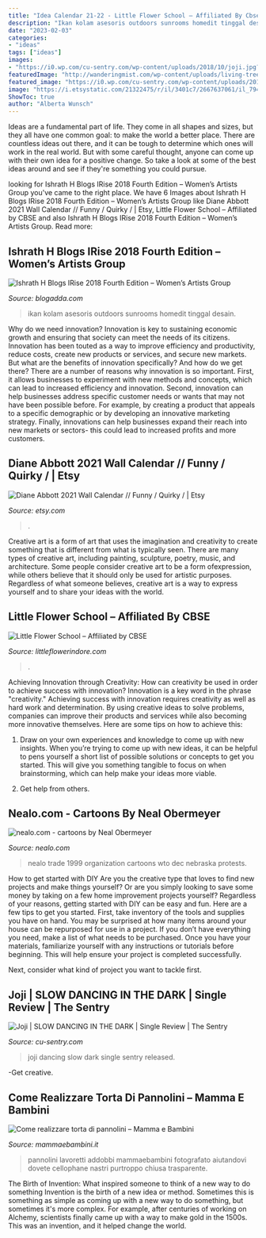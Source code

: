 ```yaml
---
title: "Idea Calendar 21-22 - Little Flower School – Affiliated By Cbse"
description: "Ikan kolam asesoris outdoors sunrooms homedit tinggal desain"
date: "2023-02-03"
categories:
- "ideas"
tags: ["ideas"]
images:
- "https://i0.wp.com/cu-sentry.com/wp-content/uploads/2018/10/joji.jpg?fit=1199%2C872"
featuredImage: "http://wanderingmist.com/wp-content/uploads/living-trees-in-sunrooms-add-more-nature.jpg"
featured_image: "https://i0.wp.com/cu-sentry.com/wp-content/uploads/2018/10/joji.jpg?fit=1199%2C872"
image: "https://i.etsystatic.com/21322475/r/il/3401c7/2667637061/il_794xN.2667637061_cun6.jpg"
ShowToc: true
author: "Alberta Wunsch"
---
```



Ideas are a fundamental part of life. They come in all shapes and sizes, but they all have one common goal: to make the world a better place. There are countless ideas out there, and it can be tough to determine which ones will work in the real world. But with some careful thought, anyone can come up with their own idea for a positive change. So take a look at some of the best ideas around and see if they're something you could pursue.

	

		
looking for Ishrath H Blogs IRise 2018 Fourth Edition – Women’s Artists Group you've came to the right place. We have 6 Images about Ishrath H Blogs IRise 2018 Fourth Edition – Women’s Artists Group like Diane Abbott 2021 Wall Calendar // Funny / Quirky / | Etsy, Little Flower School – Affiliated by CBSE and also Ishrath H Blogs IRise 2018 Fourth Edition – Women’s Artists Group. Read more:
		
    
## Ishrath H Blogs IRise 2018 Fourth Edition – Women’s Artists Group

<img loading=lazy src="http://wanderingmist.com/wp-content/uploads/living-trees-in-sunrooms-add-more-nature.jpg" onerror="this.onerror=null;this.src='https://tse2.mm.bing.net/th?id=OIP.ON0iGsdYIasY5pYtzgLGsQHaE3&amp;pid=15.1';" alt="Ishrath H Blogs IRise 2018 Fourth Edition – Women’s Artists Group">

_Source: blogadda.com_

>ikan kolam asesoris outdoors sunrooms homedit tinggal desain. 

	

Why do we need innovation?
Innovation is key to sustaining economic growth and ensuring that society can meet the needs of its citizens. Innovation has been touted as a way to improve efficiency and productivity, reduce costs, create new products or services, and secure new markets. But what are the benefits of innovation specifically? And how do we get there?
There are a number of reasons why innovation is so important. First, it allows businesses to experiment with new methods and concepts, which can lead to increased efficiency and innovation. Second, innovation can help businesses address specific customer needs or wants that may not have been possible before. For example, by creating a product that appeals to a specific demographic or by developing an innovative marketing strategy. Finally, innovations can help businesses expand their reach into new markets or sectors- this could lead to increased profits and more customers.

    
## Diane Abbott 2021 Wall Calendar // Funny / Quirky / | Etsy

<img loading=lazy src="https://i.etsystatic.com/21322475/r/il/3401c7/2667637061/il_794xN.2667637061_cun6.jpg" onerror="this.onerror=null;this.src='https://tse2.mm.bing.net/th?id=OIP.3hM_KlcxfLewDBeA1xuHagHaE7&amp;pid=15.1';" alt="Diane Abbott 2021 Wall Calendar // Funny / Quirky / | Etsy">

_Source: etsy.com_

>. 

	

Creative art is a form of art that uses the imagination and creativity to create something that is different from what is typically seen. There are many types of creative art, including painting, sculpture, poetry, music, and architecture. Some people consider creative art to be a form ofexpression, while others believe that it should only be used for artistic purposes. Regardless of what someone believes, creative art is a way to express yourself and to share your ideas with the world.

    
## Little Flower School – Affiliated By CBSE

<img loading=lazy src="https://littleflowerindore.com/wp-content/uploads/2020/09/image1-scaled.jpg" onerror="this.onerror=null;this.src='https://tse3.mm.bing.net/th?id=OIP.r-NHWVpjNrxMLbUuqBt2zwHaE8&amp;pid=15.1';" alt="Little Flower School – Affiliated by CBSE">

_Source: littleflowerindore.com_

>. 

	

Achieving Innovation through Creativity: How can creativity be used in order to achieve success with innovation?
Innovation is a key word in the phrase "creativity." Achieving success with innovation requires creativity as well as hard work and determination. By using creative ideas to solve problems, companies can improve their products and services while also becoming more innovative themselves. Here are some tips on how to achieve this: 
1. Draw on your own experiences and knowledge to come up with new insights. When you’re trying to come up with new ideas, it can be helpful to pens yourself a short list of possible solutions or concepts to get you started. This will give you something tangible to focus on when brainstorming, which can help make your ideas more viable. 

2. Get help from others.

    
## Nealo.com - Cartoons By Neal Obermeyer

<img loading=lazy src="http://www.nealo.com/blog/wp-content/19991202dn.jpg" onerror="this.onerror=null;this.src='https://tse4.mm.bing.net/th?id=OIP.Hjvp2Ubagd8s0DBUUFX6dwAAAA&amp;pid=15.1';" alt="nealo.com - cartoons by Neal Obermeyer">

_Source: nealo.com_

>nealo trade 1999 organization cartoons wto dec nebraska protests. 

	

How to get started with DIY
Are you the creative type that loves to find new projects and make things yourself? Or are you simply looking to save some money by taking on a few home improvement projects yourself? Regardless of your reasons, getting started with DIY can be easy and fun. Here are a few tips to get you started.
First, take inventory of the tools and supplies you have on hand. You may be surprised at how many items around your house can be repurposed for use in a project. If you don’t have everything you need, make a list of what needs to be purchased. Once you have your materials, familiarize yourself with any instructions or tutorials before beginning. This will help ensure your project is completed successfully.

Next, consider what kind of project you want to tackle first.

    
## Joji | SLOW DANCING IN THE DARK | Single Review | The Sentry

<img loading=lazy src="https://i0.wp.com/cu-sentry.com/wp-content/uploads/2018/10/joji.jpg?fit=1199%2C872" onerror="this.onerror=null;this.src='https://tse4.mm.bing.net/th?id=OIP.8LBWv-_0iOTbJTj0soegDAHaFY&amp;pid=15.1';" alt="Joji | SLOW DANCING IN THE DARK | Single Review | The Sentry">

_Source: cu-sentry.com_

>joji dancing slow dark single sentry released. 

	

-Get creative.

    
## Come Realizzare Torta Di Pannolini – Mamma E Bambini

<img loading=lazy src="http://www.mammaebambini.it/wp-content/uploads/2018/04/torta-pannolini-00.jpg" onerror="this.onerror=null;this.src='https://tse2.mm.bing.net/th?id=OIP.QVaPwV1_KuB0eyIl41nP1AHaKK&amp;pid=15.1';" alt="Come realizzare torta di pannolini – Mamma e Bambini">

_Source: mammaebambini.it_

>pannolini lavoretti addobbi mammaebambini fotografato aiutandovi dovete cellophane nastri purtroppo chiusa trasparente. 

	

The Birth of Invention: What inspired someone to think of a new way to do something
Invention is the birth of a new idea or method. Sometimes this is something as simple as coming up with a new way to do something, but sometimes it's more complex. For example, after centuries of working on Alchemy, scientists finally came up with a way to make gold in the 1500s. This was an invention, and it helped change the world.

